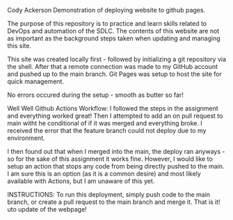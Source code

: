 Cody Ackerson Demonstration of deploying website to github pages.

The purpose of this repository is to practice and learn skills related to DevOps and automation of the SDLC.
The contents of this website are not as important as the background steps taken when updating and managing this site. 

This site was created locally first - followed by initializing a git repository via the shell.
After that a remote connection was made to my GitHub account and pushed up to the main branch.
Git Pages was setup to host the site for quick management.

No errors occured during the setup - smooth as butter so far!


Well Well Github Actions Workflow:
I followed the steps in the assignment and everything worked great! Then I attempted to add an on pull request to main witht he conditional of if it was merged and everything broke. I received the error that the feature branch could not deploy due to my environment. 

I then found out that when I merged into the main, the deploy ran anyways - so for the sake of this assignment it works fine. However, I would like to setup an action that stops any code from being directly pushed to the main. I am sure this is an option (as it is a common desire) and most likely available with Actions, but I am unaware of this yet. 

INSTRUCTIONS: To run this deployment, simply push code to the main branch, or create a pull request to the main branch and merge it. That is it! uto update of the webpage!

